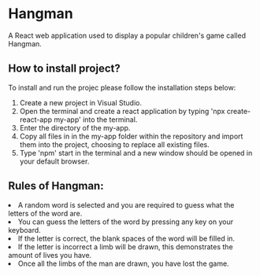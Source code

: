 # Hangman
A React web application used to display a popular children's game called Hangman.

## How to install project?
To install and run the projec please follow the installation steps below:
1. Create a new project in Visual Studio.
2. Open the terminal and create a react application by typing 'npx create-react-app my-app' into the terminal.
3. Enter the directory of the my-app.
4. Copy all files in in the my-app folder within the repository and import them into the project, choosing to replace all existing files.
5. Type 'npm' start in the terminal and a new window should be opened in your default browser.


## Rules of Hangman:
 <li>A random word is selected and you are required to guess what the letters of the word are.</li>
 <li>You can guess the letters of the word by pressing any key on your keyboard.</li>
 <li>If the letter is correct, the blank spaces of the word will be filled in.</li>
 <li>If the letter is incorrect a limb will be drawn, this demonstrates the amount of lives you have.</li>
 <li>Once all the limbs of the man are drawn, you have lost the game.</li>
